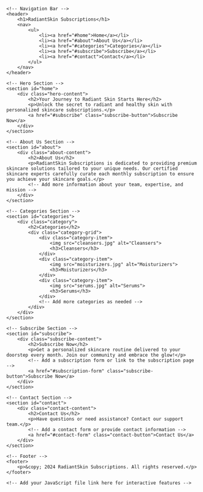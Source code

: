 <!DOCTYPE html>
<html lang="en">
<head>
    <meta charset="UTF-8">
    <meta name="viewport" content="width=device-width, initial-scale=1.0">
    <title>RadiantSkin Subscriptions</title>
    <link rel="stylesheet" href="styles.css"> <!-- Add your CSS file link here for styling -->
    <style>
        /* Add additional styles here if needed */
    </style>
</head>
<body>

    <!-- Navigation Bar -->
    <header>
        <h1>RadiantSkin Subscriptions</h1>
        <nav>
            <ul>
                <li><a href="#home">Home</a></li>
                <li><a href="#about">About Us</a></li>
                <li><a href="#categories">Categories</a></li>
                <li><a href="#subscribe">Subscribe</a></li>
                <li><a href="#contact">Contact</a></li>
            </ul>
        </nav>
    </header>

    <!-- Hero Section -->
    <section id="home">
        <div class="hero-content">
            <h2>Your Journey to Radiant Skin Starts Here</h2>
            <p>Unlock the secret to radiant and healthy skin with personalized skincare subscriptions.</p>
            <a href="#subscribe" class="subscribe-button">Subscribe Now</a>
        </div>
    </section>

    <!-- About Us Section -->
    <section id="about">
        <div class="about-content">
            <h2>About Us</h2>
            <p>RadiantSkin Subscriptions is dedicated to providing premium skincare solutions tailored to your unique needs. Our certified skincare experts carefully curate each monthly subscription to ensure you achieve your skincare goals.</p>
            <!-- Add more information about your team, expertise, and mission -->
        </div>
    </section>

    <!-- Categories Section -->
    <section id="categories">
        <div class="category">
            <h2>Categories</h2>
            <div class="category-grid">
                <div class="category-item">
                    <img src="cleansers.jpg" alt="Cleansers">
                    <h3>Cleansers</h3>
                </div>
                <div class="category-item">
                    <img src="moisturizers.jpg" alt="Moisturizers">
                    <h3>Moisturizers</h3>
                </div>
                <div class="category-item">
                    <img src="serums.jpg" alt="Serums">
                    <h3>Serums</h3>
                </div>
                <!-- Add more categories as needed -->
            </div>
        </div>
    </section>

    <!-- Subscribe Section -->
    <section id="subscribe">
        <div class="subscribe-content">
            <h2>Subscribe Now</h2>
            <p>Get a personalized skincare routine delivered to your doorstep every month. Join our community and embrace the glow!</p>
            <!-- Add a subscription form or link to the subscription page -->
            <a href="#subscription-form" class="subscribe-button">Subscribe Now</a>
        </div>
    </section>

    <!-- Contact Section -->
    <section id="contact">
        <div class="contact-content">
            <h2>Contact Us</h2>
            <p>Have questions or need assistance? Contact our support team.</p>
            <!-- Add a contact form or provide contact information -->
            <a href="#contact-form" class="contact-button">Contact Us</a>
        </div>
    </section>

    <!-- Footer -->
    <footer>
        <p>&copy; 2024 RadiantSkin Subscriptions. All rights reserved.</p>
    </footer>

    <!-- Add your JavaScript file link here for interactive features -->

</body>
</html>
